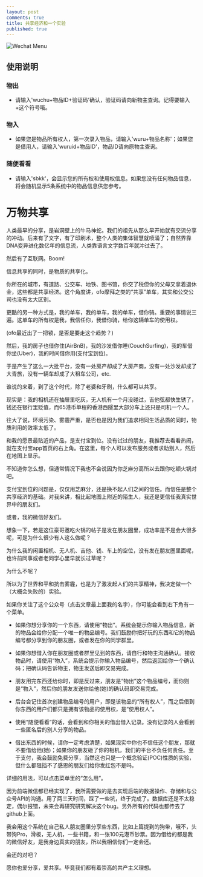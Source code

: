 ```yaml
---
layout: post
comments: true
title: 共享经济和一个实验
published: true
---
```



![Wechat Menu](http://mmbiz.qpic.cn/mmbiz_jpg/WDOzwiccqCueSxXqxD6R4SQD2RSiaARXrK21ibMy0uoFjYiaMswBsKZdEJQG5Uia3JfrVRto2OHPM4hic20zicU4RhtyQ/640?wx_fmt=jpeg&tp=webp&wxfrom=5&wx_lazy=1)

## 使用说明

### 物出

- 请输入'wuchu+物品ID+验证码'确认，验证码请向新物主查询。记得要输入+这个符号哦。

### 物入

- 如果您是物品所有权人，第一次录入物品，请输入'wuru+物品名称'；如果您是借用人，请输入'wuruid+物品ID'，物品ID请向原物主查询。

### 随便看看

- 请输入'sbkk'，会显示您的所有权和使用权信息。如果您没有任何物品信息，将会随机显示5条系统中的物品信息供您参考。


# 万物共享

人类最早的分享，是岩洞壁上的牛马神蛇。我们的祖先从那么早开始就有交流分享的冲动。后来有了文字，有了印刷术，整个人类的集体智慧就喷涌了；自然界靠DNA变异进化数亿年的信息流，人类靠语言文字数百年就冲过去了。


然后有了互联网。Boom!


信息共享的同时，是物质的共享化。

你所在的城市，有道路、公交车、地铁、图书馆，你交了税但你的父母又拿着退休金，这些都是共享经济。这个角度讲，ofo摩拜之类的“共享”单车，其实和公交公司也没有太大区别。


更酷的另一种方式是，我的单车，我的单车，我的单车，借你骑。重要的事情说三遍。这单车的所有权是我，我信任你，我借你骑，给你这辆单车的使用权。

(ofo最近出了一把锁，是否是要走这个趋势？)

然后，我的房子也借你住(AirBnB)，我的沙发借你睡(CouchSurfing)，我的车借你坐(Uber)，我的时间借你用(支付宝到位)。

于是产生了这么一大批平台，没有一处房产却成了大房产商，没有一处沙发却成了大青旅，没有一辆车却成了大租车公司，etc.

谁说的来着，到了这个时代，除了老婆和牙刷，什么都可以共享。


现实是：我的相机还在抽屉里吃灰，无人机有一个月没碰过，吉他弦都快生锈了，钱还在银行里贬值，而65港币单程的香港西隧里大部分车上还只是司机一个人。

往大了说，环境污染、雾霾严重，是否也是因为我们追求相同生活品质的同时，物质利用的效率太低了。


和我的愿景最贴近的产品，是支付宝到位。没有试过的朋友，我推荐去看看热闹，就在支付宝app首页的右上角。在这里，每个人可以发布服务或者求助别人，然后在地图上显示。

不知道你怎么想，但通常情况下我也不会说因为你芝麻分高所以去跟你吃顿火锅对吧。

支付宝到位的问题是，仅仅用芝麻分，还是换不起人们之间的信任。而信任是整个共享经济的基础。对我来讲，相比起地图上附近的陌生人，我还是更信任我真实世界中的朋友们。

或者，我的微信好友们。

想象一下，若是这位豪哥邀吃火锅的帖子是发在朋友圈里，成功率是不是会大很多呢，可是为什么很少有人这么做呢？

为什么我的闲置相机、无人机、吉他、钱、车上的空位，没有发在朋友圈里面呢，也许前同事或者老同学心里早就长过草呢？

为什么不呢？

所以为了世界和平和抗击雾霾，也是为了激发起人们的共享精神，我决定做一个（大概会失败的）实验。


如果你关注了这个公众号（点击文章最上面我的名字），你可能会看到右下角有一个菜单。

- 如果你想分享你的一个东西，请使用“物出”。系统会提示你输入物品信息，新的物品会给你分配一个唯一的物品编号。我们鼓励你把好玩的东西和它的物品编号都分享到你的朋友圈，或者发在你的同学群里。

- 如果你想借入你在朋友圈或者群里见到的东西，请自行和物主沟通确认。接收物品时，请使用“物入”，系统会提示你输入物品编号，然后返回给你一个确认码；把确认码告诉物主，物主发送后即交易完成。

- 朋友用完东西还给你时，即是反过来，朋友是“物出”这个物品编号，而你则是“物入”，然后你的朋友发送你给他(她)的确认码即交易完成。

- 后台会记住首次创建物品编号的用户，即是该物品的“所有权人”，而之后借到你东西的用户们都只是拥有该物品的使用权，是“使用权人”。

- 使用“随便看看”的话，会看到和你相关的借出借入记录。没有记录的人会看到一些匿名后的别人分享的物品。

- 借出东西的时候，请你一定考虑清楚，如果现实中你也不信任这个朋友，那就不要借给他(她)；如果你的朋友砸了你的相机，我们的平台不负任何责任。至于支付，我会鼓励免费分享，当然这也只是一个概念验证(POC)性质的实验，但什么都阻挡不了感恩的朋友们给你发红包不是吗。


详细的用法，可以点击菜单里的“怎么用”。

因为前端微信都已经实现了，我所需要做的是去实现后端的数据操作、存储和与公众号API的沟通。用了两三天时间，踩了一些坑，终于完成了。数据库还是不太稳定，偶尔报错，未来会再研究研究解决这个bug。另外所有的代码也都传去了github上面。


我会用这个系统在自己私人朋友圈里分享些东西，比如上篇提到的狗带，哦不，头带狗Pro，滑板，无人机，一些书籍，和一张100元港币钞票。因为借给的都是我的微信好友，是我身边真实的朋友，所以我相信你们一定会还。

会还的对吧？

愿你也爱分享，爱共享。毕竟我们都有着崇高的共产主义理想。


